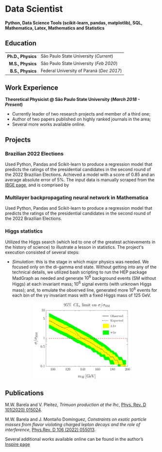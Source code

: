 # Data Scientist

#### Python, Data Science Tools (scikit-learn, pandas, matplotlib), SQL, Mathematica, Latex, Mathematics and Statistics

## Education
<table style="border-collapse: collapse;">
  <tr>
    <th style="text-align: right; border: none;">Ph.D., Physics</th>
    <td> São Paulo State University (<i>Current</i>)</td>
  </tr>
  <tr>
    <th style="text-align: right; border: none;">M.S., Physics</th>
    <td> São Paulo State University (<i>Feb 2020</i>)</td>
  </tr>
  <tr>
    <th style="text-align: right; border: none;">B.S., Physics</th>
    <td> Federal University of Paraná (<i>Dec 2017</i>)</td>
  </tr>
</table>

## Work Experience
**Theoretical Physicist @ São Paulo State University (_March 2018 - Present_)**
- Currently leader of two research projects and member of a third one;
- Author of two papers published on highly ranked journals in the area;
- Several more works available online.

## Projects

### Brazilian 2022 Elections

Used Python, Pandas and Scikit-learn to produce a regression model that predicts the ratings of the presidential candidates in the second round of the 2022 Brazilian Elections. Achieved a model with a score of 0.85 and an average absolute error of 5%. The input data is manually scraped from the [IBGE page](https://www.ibge.gov.br/estatisticas/downloads-estatisticas.html), and is comprised by 

### Multilayer backpropagating neural network in Mathematica

Used Python, Pandas and Scikit-learn to produce a regression model that predicts the ratings of the presidential candidates in the second round of the 2022 Brazilian Elections. 

### Higgs statistics

Utilized the Higgs search (which led to one of the greatest achievements in the history of science) to illustrate a lesson in statistics. The project's execution consisted of several steps:
  - _Simulation_: this is the stage in which major physics was needed. We focused only on the di-gamma end state. Without getting into any of the technical details, we utilized bash scripting to run the HEP package MadGraph as needed and generate $10^6$ background events (SM without Higgs) at each invariant mass; $10^6$ signal events (with unknown Higgs mass); and, to emulate the observed line, generated more $10^6$ events for each bin of the $\gamma\gamma$ invariant mass with a fixed Higgs mass of 125 GeV. 


<p align="center">
  <img src="https://github.com/betobarela/webpage/blob/main/assets/img/Higgs_Money_Plot.png?raw=true" width="64%" />
</p>

## Publications
M.W. Barela and V. Pleitez, _Trimuon production at the lhc_, [Phys. Rev. D 101(2020) 015024](https://doi.org/10.1103/PhysRevD.101.015024).

M.W. Barela and J. Montaño Domínguez, _Constraints on exotic particle masses
from flavor violating charged lepton decays and the role of interference_, [Phys.Rev. D 106 (2022) 055013](https://doi.org/10.1103/PhysRevD.106.055013).

Several additional works available online can be found in the author’s [Inspire page](https://inspirehep.net/authors/1983519)
